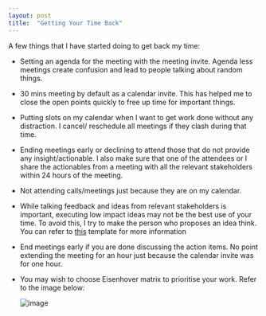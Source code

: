 ```yaml
---
layout: post
title:  "Getting Your Time Back"
---
```


A few things that I have started doing to get back my time: 

* Setting an agenda for the meeting with the meeting invite. Agenda less meetings create confusion and 
  lead to people talking about random things. 
* 30 mins meeting by default as a calendar invite. This has helped me to close the open points quickly to 
  free up time for important things.
* Putting slots on my calendar when I want to get work done without any distraction. I cancel/
  reschedule all meetings if they clash during that time.
* Ending meetings early or declining to attend those that do not provide any insight/actionable. I also 
  make sure that one of the attendees or I share the actionables from a meeting with all the relevant    stakeholders within 24 hours of the meeting.
* Not attending calls/meetings just because they are on my calendar.
* While talking feedback and ideas from relevant stakeholders is important, executing low impact ideas may
  not be the best use of your time. To avoid this, I try to make the person who proposes an idea think. You  can refer to [this][jekyll-productivity] template for more information 
* End meetings early if you are done discussing the action items. No point extending the meeting for an 
  hour just because the calendar invite was for one hour. 
* You may wish to choose Eisenhover matrix to prioritise your work. Refer to the image below: 

  ![image](https://images.ctfassets.net/24wp3v32jh7l/2B21mAMWdxG83BaNeG1PDT/c5737fcda21063c25012de50eb54d1a3/productivity-methods_eisenhower-matrix.png)

[jekyll-productivity]: https://docs.google.com/spreadsheets/d/1OroZvtP_l4mX3FoStB306fIh3Dozx1gDApmx5PmXxUY/edit?usp=sharing














